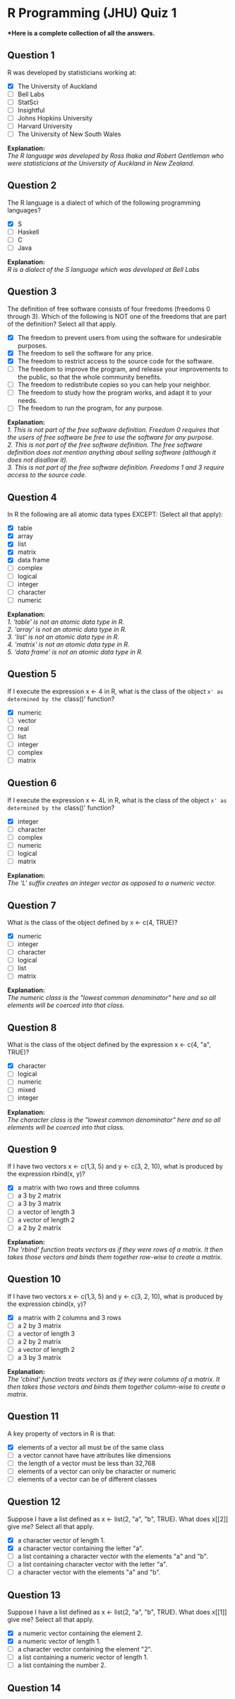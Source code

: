 # R Programming (JHU) Quiz 1
#### *Here is a complete collection of all the answers.

Question 1
----------
R was developed by statisticians working at:

- [x] The University of Auckland
- [ ] Bell Labs
- [ ] StatSci
- [ ] Insightful
- [ ] Johns Hopkins University
- [ ] Harvard University
- [ ] The University of New South Wales

**Explanation:**<br>
*The R language was developed by Ross Ihaka and Robert Gentleman who were statisticians at the University of Auckland in New Zealand.*

Question 2
----------
The R language is a dialect of which of the following programming languages?

- [x] S
- [ ] Haskell
- [ ] C
- [ ] Java

**Explanation:**<br>
*R is a dialect of the S language which was developed at Bell Labs*

Question 3
----------
The definition of free software consists of four freedoms (freedoms 0 through 3). Which of the following is NOT one of the freedoms that are part of the definition? Select all that apply.

- [x] The freedom to prevent users from using the software for undesirable purposes.
- [x] The freedom to sell the software for any price.
- [x] The freedom to restrict access to the source code for the software.
- [ ] The freedom to improve the program, and release your improvements to the public, so that the whole community benefits.
- [ ] The freedom to redistribute copies so you can help your neighbor.
- [ ] The freedom to study how the program works, and adapt it to your needs.
- [ ] The freedom to run the program, for any purpose.

**Explanation:**<br>
*1. This is not part of the free software definition. Freedom 0 requires that the users of free software be free to use the software for any purpose.*<br>
*2. This is not part of the free software definition. The free software definition does not mention anything about selling software (although it does not disallow it).*<br>
*3. This is not part of the free software definition. Freedoms 1 and 3 require access to the source code.*

Question 4
----------
In R the following are all atomic data types EXCEPT: (Select all that apply):

- [x] table
- [x] array
- [x] list
- [x] matrix
- [x] data frame
- [ ] complex
- [ ] logical
- [ ] integer
- [ ] character
- [ ] numeric

**Explanation:**<br>
*1. 'table' is not an atomic data type in R.*<br>
*2. 'array' is not an atomic data type in R.*<br>
*3. 'list' is not an atomic data type in R.*<br>
*4. 'matrix' is not an atomic data type in R.*<br>
*5. 'data frame' is not an atomic data type in R.*

Question 5
----------
If I execute the expression x <- 4 in R, what is the class of the object `x' as determined by the `class()' function?

- [x] numeric
- [ ] vector
- [ ] real
- [ ] list
- [ ] integer
- [ ] complex
- [ ] matrix

Question 6
----------
If I execute the expression x <- 4L in R, what is the class of the object `x' as determined by the `class()' function?

- [x] integer
- [ ] character
- [ ] complex
- [ ] numeric
- [ ] logical
- [ ] matrix

**Explanation:**<br>
*The 'L' suffix creates an integer vector as opposed to a numeric vector.*

Question 7
----------
What is the class of the object defined by x <- c(4, TRUE)?

- [x] numeric
- [ ] integer
- [ ] character
- [ ] logical
- [ ] list
- [ ] matrix

**Explanation:**<br>
*The numeric class is the "lowest common denominator" here and so all elements will be coerced into that class.*

Question 8
----------
What is the class of the object defined by the expression x <- c(4, "a", TRUE)?

- [x] character
- [ ] logical
- [ ] numeric
- [ ] mixed 
- [ ] integer

**Explanation:**<br>
*The character class is the "lowest common denominator" here and so all elements will be coerced into that class.*

Question 9
----------
If I have two vectors x <- c(1,3, 5) and y <- c(3, 2, 10), what is produced by the expression rbind(x, y)?

- [x] a matrix with two rows and three columns
- [ ] a 3 by 2 matrix
- [ ] a 3 by 3 matrix
- [ ] a vector of length 3
- [ ] a vector of length 2
- [ ] a 2 by 2 matrix

**Explanation:**<br>
*The 'rbind' function treats vectors as if they were rows of a matrix. It then takes those vectors and binds them together row-wise to create a matrix.*

Question 10
----------
If I have two vectors x <- c(1,3, 5) and y <- c(3, 2, 10), what is produced by the expression cbind(x, y)?

- [x] a matrix with 2 columns and 3 rows
- [ ] a 2 by 3 matrix
- [ ] a vector of length 3
- [ ] a 2 by 2 matrix
- [ ] a vector of length 2
- [ ] a 3 by 3 matrix

**Explanation:**<br>
*The 'cbind' function treats vectors as if they were columns of a matrix. It then takes those vectors and binds them together column-wise to create a matrix.*

Question 11
----------
A key property of vectors in R is that:

- [x] elements of a vector all must be of the same class
- [ ] a vector cannot have have attributes like dimensions
- [ ] the length of a vector must be less than 32,768
- [ ] elements of a vector can only be character or numeric
- [ ] elements of a vector can be of different classes

Question 12
----------
Suppose I have a list defined as x <- list(2, "a", "b", TRUE). What does x[[2]] give me? Select all that apply.

- [x] a character vector of length 1.
- [x] a character vector containing the letter "a".
- [ ] a list containing a character vector with the elements "a" and "b".
- [ ] a list containing character vector with the letter "a".
- [ ] a character vector with the elements "a" and "b".

Question 13
----------
Suppose I have a list defined as x <- list(2, "a", "b", TRUE). What does x[[1]] give me? Select all that apply.

- [x] a numeric vector containing the element 2.
- [x] a numeric vector of length 1.
- [ ] a character vector containing the element "2".
- [ ] a list containing a numeric vector of length 1.
- [ ] a list containing the number 2.

Question 14
----------






